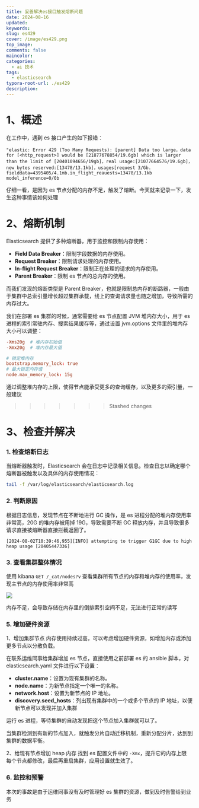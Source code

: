 ```yaml
---
title: 妥善解决es接口触发熔断问题
date: 2024-08-16
updated:
keywords:
slug: es429
cover: /image/es429.png
top_image:
comments: false
maincolor:
categories:
  - ai 技术
tags:
  - elasticsearch
typora-root-url: ./es429
description:
---
```


# 1、概述

在工作中，遇到 es 接口产生的如下报错：

```
"elastic: Error 429 (Too Many Requests): [parent] Data too large，data for [<http_request>] would be [21877678854/19.6gb] which is larger than the limit of [20401094656/19gb]，real usage:[21077664576/19.6gb]，new bytes reserved:[13478/13.1kb]，usages[request 3/Gb. fielddata=4395405/4.1mb.in_flight_reauests=13478/13.1kb model_inference=0/0b
```

仔细一看，是因为 es 节点分配的内存不足，触发了熔断。今天就来记录一下，发生这种事情该如何处理

# 2、熔断机制

Elasticsearch 提供了多种熔断器，用于监控和限制内存使用：

- **Field Data Breaker**：限制字段数据的内存使用。
- **Request Breaker**：限制请求处理的内存使用。
- **In-flight Request Breaker**：限制正在处理的请求的内存使用。
- **Parent Breaker**：限制 es 节点的总内存的使用。

而我们发现的熔断类型是 Parent Breaker，也就是限制总内存的断路器，一般由于集群中总索引量增长超过集群承载，线上的查询请求量也随之增加，导致所需的内存过大。

我们在部署 es 集群的时候，通常需要给 es 节点配置 JVM 堆内存大小，用于 es 进程的索引常驻内存、搜索结果缓存等，通过设置 jvm.options 文件里的堆内存大小可以调整：

```conf
-Xms20g  # 堆内存初始值
-Xmx20g  # 堆内存最大值

# 锁定堆内存
bootstrap.memory_lock: true
# 最大锁定内存值
node.max_memory_lock: 15g
```

通过调整堆内存的上限，使得节点能承受更多的查询缓存，以及更多的索引量，一般建议

> > > > > > > Stashed changes

# 3、检查并解决

### 1. 检查熔断日志

当熔断器触发时，Elasticsearch 会在日志中记录相关信息。检查日志以确定哪个熔断器被触发以及具体的内存使用情况：

```bash
tail -f /var/log/elasticsearch/elasticsearch.log
```

### 2. 判断原因

根据日志信息，发现节点在不断地进行 GC 操作，是 es 进程分配的堆内存使用率非常高，20G 的堆内存被用掉 19G，导致需要不断 GC 释放内存，并且导致很多请求直接被熔断器直接拦截返回了。

```
[2024-08-02T10:39:46,955][INFO] attempting to trigger G1GC due to high heap usage [20405447336]
```

### 3. 查看集群整体情况

使用 kibana `GET /_cat/nodes?v` 查看集群所有节点的内存和堆内存的使用率，发现主节点的内存使用率非常高

![](./esnode.jpg)

内存不足，会导致存储在内存里的倒排索引空间不足，无法进行正常的读写

### 5. 增加硬件资源

1、增加集群节点
内存使用持续过高，可以考虑增加硬件资源，如增加内存或添加更多节点以分散负载。

在联系运维同事给集群增加 es 节点，直接使用之前部署 es 的 ansible 脚本，对 elasticsearch.yaml 文件进行以下设置：

- **cluster.name**：设置为现有集群的名称。
- **node.name**：为新节点指定一个唯一的名称。
- **network.host**：设置为新节点的 IP 地址。
- **discovery.seed_hosts**：列出现有集群中的一个或多个节点的 IP 地址，以便新节点可以发现并加入集群

运行 es 进程，等待集群的自动发现把这个节点加入集群就可以了。

当集群检测到有新的节点加入，就触发分片自动迁移机制，重新分配分片，达到到集群的数据平衡。

2、给现有节点增加 heap 内存
找到 es 配置文件中的 `-Xmx`，提升它的内存上限
每个节点都修改，最后再重启集群，应用设置就生效了。

### 6. 监控和预警

本次的事故是由于运维同事没有及时管理好 es 集群的资源，做到及时告警给到业务
